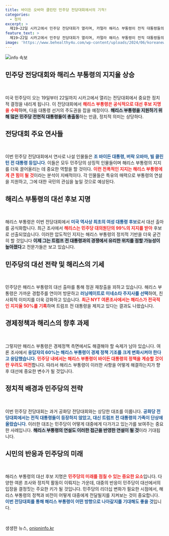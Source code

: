 ```yaml
---
title: 바이든 오바마 클린턴 민주당 전당대회에서의 기적!
categories:
  - 정치
excerpt: >
  제19~22일 시카고에서 민주당 전당대회가 열리며, 카멀라 해리스 부통령이 전직 대통령들의 강력한 지지를 등에 업고 공식 후보로 선언합니다. 그녀의 상승세와 정책 변화는 관전 포인트!
feature_text: >
  제19~22일 시카고에서 민주당 전당대회가 열리며, 카멀라 해리스 부통령이 전직 대통령들의 강력한 지지를 등에 업고 공식 후보로 선언합니다. 그녀의 상승세와 정책 변화는 관전 포인트!
image: 'https://www.behealthy4u.com/wp-content/uploads/2024/06/koreanews.jpg'
---
```


<p><img src="https://www.behealthy4u.com/wp-content/uploads/2024/06/koreanews.jpg" alt="info 속보" /></p>

<h2 data-ke-size="size26">민주당 전당대회와 해리스 부통령의 지지율 상승</h2>

<p data-ke-size="size16">&nbsp;</p>

<p>미국 민주당이 오는 19일부터 22일까지 시카고에서 열리는 전당대회에서 중요한 정치적 결정을 내리게 됩니다. 이 전당대회에서 <b><span style="color: #ee2323;">해리스 부통령은 공식적으로 대선 후보 지명을 수락</span></b>하며, 다음 대통령 선거의 주도권을 잡을 예정이다. <b><span style="background-color: #21538527;">해리스 부통령을 지원하기 위해 많은 민주당 전현직 대통령들이 총출동</span></b>하는 만큼, 정치적 의미는 상당하다. </p>

<h2 data-ke-size="size26">전당대회 주요 연사들</h2>

<p data-ke-size="size16">&nbsp;</p>

<p>이번 민주당 전당대회에서 연사로 나설 인물들은 <b><span style="color: #1a5490;">조 바이든 대통령, 버락 오바마, 빌 클린턴 전 대통령 등입니다</span></b>. 이들은 모두 민주당의 상징적 인물들이며 해리스 부통령의 지지를 더욱 끌어올리는 데 중요한 역할을 할 것이다. <b><span style="color: #ee2323;">이런 전폭적인 지지는 해리스 부통령에게 큰 힘이 될 것</span></b>이라는 분석이 지배적이다. 각 인물들은 특유의 매력으로 부통령의 연설을 지원하고, 그에 대한 국민의 관심을 높일 것으로 예상된다. </p>

<h2 data-ke-size="size26">해리스 부통령의 대선 후보 지명</h2>

<p data-ke-size="size16">&nbsp;</p>

<p>해리스 부통령은 이번 전당대회에서 <b><span style="color: #1a5490;">미국 역사상 최초의 여성 대통령 후보</span></b>로서 대선 출마를 공식화합니다. 최근 조사에서 <b><span style="color: #ee2323;">해리스는 민주당 대의원단의 99%의 지지를 받아</span></b> 후보로 선출되었습니다. 이러한 압도적인 지지는 해리스 부통령의 정치적 기반을 더욱 굳건히 할 것입니다 <b><span style="background-color: #21538527;"> 이제 그는 트럼프 전 대통령과의 경쟁에서 유리한 위치를 점할 가능성이 높아졌다</span></b>고 전문가들은 보고 있습니다. </p>

<h2 data-ke-size="size26">민주당의 대선 전략 및 해리스의 기세</h2>

<p data-ke-size="size16">&nbsp;</p>

<p>민주당은 해리스 부통령의 대선 출마를 통해 정권 재창출을 꾀하고 있습니다. 해리스 부통령은 가까운 경합주를 연이어 방문하고 <b><span style="color: #1a5490;">러닝메이트로 미네소타 주지사를 선택</span></b>하여, 친사회적 이미지를 더욱 강화하고 있습니다. <b><span style="color: #ee2323;">최근 NYT 여론조사에서는 해리스가 전국적인 지지율 50%를 기록</span></b>하며 트럼프 전 대통령을 제치고 있다는 결과도 나왔습니다.</p>

<h2 data-ke-size="size26">경제정책과 해리스의 향후 과제</h2>

<p data-ke-size="size16">&nbsp;</p>

<p>그렇지만 해리스 부통령은 경제정책 측면에서도 해결해야 할 숙제가 남아 있습니다. 여론 조사에서 <b><span style="color: #1a5490;">응답자의 60%는 해리스 부통령이 경제 정책 기조를 크게 변화시켜야 한다고 응답했습니다</span></b>. <b><span style="color: #ee2323;">민주당 내에서는 해리스 부통령이 바이든 대통령의 정책을 계승할 것이란 우려도 여전</span></b>합니다. 따라서 해리스 부통령이 이러한 사항을 어떻게 해결하는지가 향후 대선에 중요한 변수가 될 것입니다. </p>

<h2 data-ke-size="size26">정치적 배경과 민주당의 전략</h2>

<p data-ke-size="size16">&nbsp;</p>

<p>이번 민주당 전당대회는 과거 공화당 전당대회와는 상당한 대조를 이룹니다. <b><span style="color: #1a5490;">공화당 전당대회에서는 전직 대통령들이 등장하지 않았고, 대신 트럼프 전 대통령의 가족이 단상에 올랐습니다</span></b>. 이러한 대조는 민주당이 어떻게 대중에게 다가가고 있는가를 보여주는 중요한 사례입니다. <b><span style="background-color: #21538527;">해리스 부통령의 연설도 이러한 접근을 반영한 연설이 될 것</span></b>이라 기대됩니다. </p>

<h2 data-ke-size="size26">시민의 반응과 민주당의 미래</h2>

<p data-ke-size="size16">&nbsp;</p>

<p>해리스 부통령의 대선 후보 지명은 <b><span style="color: #ee2323;">민주당의 미래를 점칠 수 있는 중요한 요소</span></b>입니다. 다양한 여론 조사와 정치적 활동이 이뤄지는 가운데, 대중의 반응이 민주당이 대선에서의 입장을 결정짓는 주요한 키가 될 것입니다. 민주당의 리더십 변화가 필요한 시점에서, 해리스 부통령의 정책과 비전이 어떻게 대중에게 전달될지를 지켜보는 것이 중요합니다. <b><span style="color: #1a5490;">이번 전당대회를 통해 해리스 부통령이 어떤 방향으로 나아갈지를 기대해도 좋을 것</span></b>입니다.</p>

<p data-ke-size="size16">&nbsp;</p>
생생한 뉴스, <a href="https://onioninfo.kr" rel="dofollow">onioninfo.kr</a>


